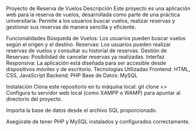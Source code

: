 Proyecto de Reserva de Vuelos
Descripción
Este proyecto es una aplicación web para la reserva de vuelos, desarrollada como parte de una práctica universitaria. Permite a los usuarios buscar vuelos, realizar reservas y gestionar sus reservas de manera sencilla y eficiente.

Funcionalidades
Búsqueda de Vuelos: Los usuarios pueden buscar vuelos según el origen y el destino.
Reservas: Los usuarios pueden realizar reservas de vuelos y consultar su historial de reservas.
Gestión de Reservas: Posibilidad de cancelar reservas ya realizadas.
Interfaz Responsiva: La aplicación está diseñada para ser accesible desde dispositivos móviles y de escritorio.
Tecnologías Utilizadas
Frontend: HTML, CSS, JavaScript
Backend: PHP
Base de Datos: MySQL

Instalación
Clona este repositorio en tu máquina local:
git clone <>
Configura tu servidor web local (como XAMPP o WAMP) para apuntar al directorio del proyecto.

Importa la base de datos desde el archivo SQL proporcionado.

Asegúrate de tener PHP y MySQL instalados y configurados correctamente.

